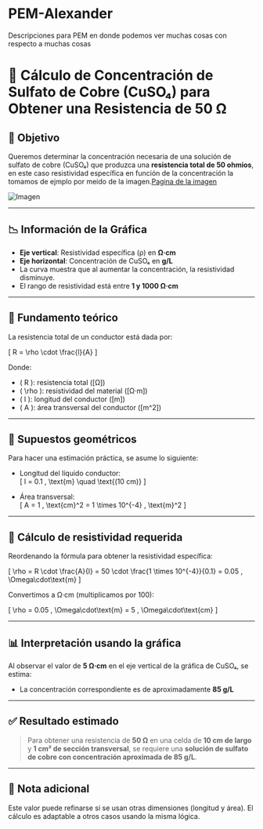 # PEM-Alexander
Descripciones para PEM en donde podemos ver muchas cosas con respecto a muchas cosas


# 📘 Cálculo de Concentración de Sulfato de Cobre (CuSO₄) para Obtener una Resistencia de 50 Ω

## 🧾 Objetivo

Queremos determinar  la concentración necesaria de una solución de sulfato de cobre (CuSO₄) que produzca una **resistencia total de 50 ohmios**, en este caso resistividad específica en función de la concentración la tomamos de ejmplo por meido de la imagen.[Pagina de la imagen](http://www.kronjaeger.com/hv/hv/comp/res/index.html)


![Imagen](http://www.kronjaeger.com/hv/hv/comp/res/spezres.png)

---

## 📉 Información de la Gráfica

- **Eje vertical**: Resistividad específica (ρ) en **Ω·cm**
- **Eje horizontal**: Concentración de CuSO₄ en **g/L**
- La curva muestra que al aumentar la concentración, la resistividad disminuye.
- El rango de resistividad está entre **1 y 1000 Ω·cm**

---

## 📐 Fundamento teórico

La resistencia total de un conductor está dada por:

\[
R = \rho \cdot \frac{l}{A}
\]

Donde:

- \( R \): resistencia total \([Ω]\)
- \( \rho \): resistividad del material \([Ω·m]\)
- \( l \): longitud del conductor \([m]\)
- \( A \): área transversal del conductor \([m^2]\)

---

## 🧮 Supuestos geométricos

Para hacer una estimación práctica, se asume lo siguiente:

- Longitud del líquido conductor:  
  \[
  l = 0.1 \, \text{m} \quad \text{(10 cm)}
  \]
  
- Área transversal:  
  \[
  A = 1 \, \text{cm}^2 = 1 \times 10^{-4} \, \text{m}^2
  \]

---

## 🔄 Cálculo de resistividad requerida

Reordenando la fórmula para obtener la resistividad específica:

\[
\rho = R \cdot \frac{A}{l} = 50 \cdot \frac{1 \times 10^{-4}}{0.1} = 0.05 \, \Omega\cdot\text{m}
\]

Convertimos a Ω·cm (multiplicamos por 100):

\[
\rho = 0.05 \, \Omega\cdot\text{m} = 5 \, \Omega\cdot\text{cm}
\]

---

## 📊 Interpretación usando la gráfica

Al observar el valor de **5 Ω·cm** en el eje vertical de la gráfica de CuSO₄, se estima:

- La concentración correspondiente es de aproximadamente **85 g/L**

---

## ✅ Resultado estimado

> Para obtener una resistencia de **50 Ω** en una celda de **10 cm de largo** y **1 cm² de sección transversal**, se requiere una **solución de sulfato de cobre con concentración aproximada de 85 g/L**.

---

## 🧪 Nota adicional

Este valor puede refinarse si se usan otras dimensiones (longitud y área). El cálculo es adaptable a otros casos usando la misma lógica.

